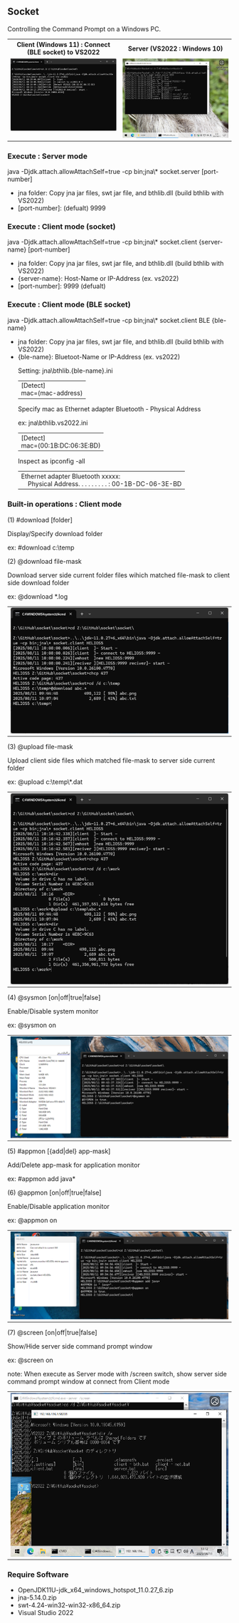<h2>Socket</h2>

Controlling the Command Prompt on a Windows PC.

<table border=0><tr>
<th>Client (Windows 11) : Connect (BLE socket) to VS2022</th>
<th> Server (VS2022 : Windows 10)</th>
</tr><tr>
<td valign=top><img src=img/client.png /></td>
<td valign=top><img src=img/server.png /></td>
</tr></table>

<h3>Execute : Server mode</h3>

java -Djdk.attach.allowAttachSelf=true -cp bin;jna\\* socket.server \[port-number\]

- jna folder: Copy jna jar files, swt jar file, and bthlib.dll (build bthlib with VS2022)
- \[port-number\]: (defualt) 9999

<h3>Execute : Client mode (socket)</h3>

java -Djdk.attach.allowAttachSelf=true -cp bin;jna\\* socket.client \{server-name\} \[port-number\]

- jna folder: Copy jna jar files, swt jar file, and bthlib.dll (build bthlib with VS2022)
- \{server-name\}: Host-Name or IP-Address (ex. vs2022)
- \[port-number\]: 9999 (defualt) 

<h3>Execute : Client mode (BLE socket)</h3>

java -Djdk.attach.allowAttachSelf=true -cp bin;jna\\* socket.client BLE {ble-name}

- jna folder: Copy jna jar files, swt jar file, and bthlib.dll (build bthlib with VS2022)
- {ble-name}: Bluetoot-Name or IP-Address (ex. vs2022)

<ul>

Setting: jna\bthlib.\{ble-name\}.ini

<table><tr><td>
[Detect]<br>
mac=(mac-address)
</td></tr></table>

Specify mac as Ethernet adapter Bluetooth - Physical Address

ex: jna\bthlib.vs2022.ini

<table><tr><td>
[Detect]<br>
mac=(00:1B:DC:06:3E:BD)
</td></tr></table>

Inspect as ipconfig -all

<table><tr><td>
Ethernet adapter Bluetooth xxxxx:<br>
&nbsp; &nbsp; Physical Address. . . . . . . . . : 00-1B-DC-06-3E-BD
</td></tr></table>
</ul>

<h3>Built-in operations : Client mode</h3>

(1) #download \[folder\]

Display/Specify download folder

ex: #download c:\\temp

(2) @download file-mask

Download server side current folder files wihich matched file-mask to client side download folder

ex: @download *.log

<table border=0><tr>
<td valign=top><img src=img/download.png /></td>
</tr></table>

(3) @upload file-mask

Upload client side files which matched file-mask to server side current folder

ex: @upload c:\\temp\\*.dat

<table border=0><tr>
<td valign=top><img src=img/upload.png /></td>
</tr></table>

(4) @sysmon \[on|off|true|false\]

Enable/Disable system monitor

ex: @sysmon on

<table border=0><tr>
<td valign=top><img src=img/sysmon.png /></td>
</tr></table>

(5) #appmon \[{add|del} app-mask\]

Add/Delete app-mask for application monitor

ex: #appmon add java*

(6) @appmon \[on|off|true|false\]

Enable/Disable application monitor

ex: @appmon on

<table border=0><tr>
<td valign=top><img src=img/appmon.png /></td>
</tr></table>

(7) @screen \[on|off|true|false\]

Show/Hide server side command prompt window

ex: @screen on

note: When execute as Server mode with /screen switch, show server side command prompt window at connect from Client mode

<table border=0><tr>
<td valign=top><img src=img/screen.png /></td>
</tr></table>

<h3>Require Software</h3>

- OpenJDK11U-jdk_x64_windows_hotspot_11.0.27_6.zip
- jna-5.14.0.zip
- swt-4.24-win32-win32-x86_64.zip
- Visual Studio 2022

